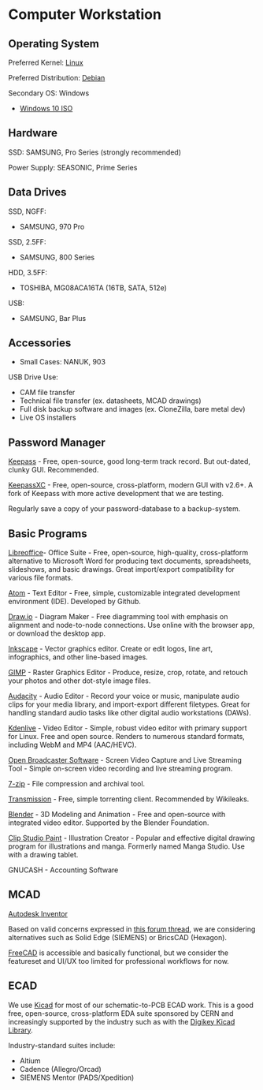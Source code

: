 # Computer Workstation

## Operating System

Preferred Kernel: [Linux](https://www.kernel.org/)

Preferred Distribution: [Debian](https://www.debian.org/)

Secondary OS: Windows

* [Windows 10 ISO](https://www.microsoft.com/en-ca/software-download/windows10ISO)

## Hardware

SSD: SAMSUNG, Pro Series (strongly recommended)

Power Supply: SEASONIC, Prime Series

## Data Drives

SSD, NGFF:

* SAMSUNG, 970 Pro

SSD, 2.5FF:

* SAMSUNG, 800 Series

HDD, 3.5FF:

* TOSHIBA, MG08ACA16TA (16TB, SATA, 512e)

USB:

* SAMSUNG, Bar Plus

## Accessories

* Small Cases: NANUK, 903

USB Drive Use:

* CAM file transfer
* Technical file transfer (ex. datasheets, MCAD drawings)
* Full disk backup software and images (ex. CloneZilla, bare metal dev)
* Live OS installers

## Password Manager

[Keepass](https://keepass.info) - Free, open-source, good long-term track record. But out-dated, clunky GUI. Recommended.

[KeepassXC](https://keepassxc.org/) - Free, open-source, cross-platform, modern GUI with v2.6+. A fork of Keepass with more active development that we are testing.

Regularly save a copy of your password-database to a backup-system.

## Basic Programs

[Libreoffice](https://www.libreoffice.org/)- Office Suite - Free, open-source, high-quality, cross-platform alternative to Microsoft Word for producing text documents, spreadsheets, slideshows, and basic drawings. Great import/export compatibility for various file formats.

[Atom](https://atom.io/) - Text Editor - Free, simple, customizable integrated development environment (IDE). Developed by Github.

[Draw.io](https://about.draw.io/) - Diagram Maker - Free diagramming tool with emphasis on alignment and node-to-node connections. Use online with the browser app, or download the desktop app.

[Inkscape](https://inkscape.org/) - Vector graphics editor. Create or edit logos, line art, infographics, and other line-based images.

[GIMP](https://www.gimp.org/) - Raster Graphics Editor - Produce, resize, crop, rotate, and retouch your photos and other dot-style image files.

[Audacity](https://www.audacityteam.org/) - Audio Editor - Record your voice or music, manipulate audio clips for your media library, and import-export different filetypes. Great for handling standard audio tasks like other digital audio workstations (DAWs).

[Kdenlive](https://kdenlive.org) - Video Editor - Simple, robust video editor with primary support for Linux. Free and open source. Renders to numerous standard formats, including WebM and MP4 (AAC/HEVC).

[Open Broadcaster Software](https://obsproject.com/) - Screen Video Capture and Live Streaming Tool - Simple on-screen video recording and live streaming program.

[7-zip](http://www.7-zip.org/) - File compression and archival tool.

[Transmission](https://transmissionbt.com/download/) - Free, simple torrenting client. Recommended by Wikileaks.

[Blender](https://www.blender.org/) - 3D Modeling and Animation - Free and open-source with integrated video editor. Supported by the Blender Foundation.

[Clip Studio Paint](http://www.clipstudio.net/en) - Illustration Creator - Popular and effective digital drawing program for illustrations and manga. Formerly named Manga Studio. Use with a drawing tablet.

GNUCASH - Accounting Software

## MCAD

[Autodesk Inventor](https://www.autodesk.com/products/inventor/overview)

Based on valid concerns expressed in [this forum thread](https://forums.autodesk.com/t5/moving-to-subscription/buh-bye-permanent-license/td-p/6916387), we are considering alternatives such as Solid Edge (SIEMENS) or BricsCAD (Hexagon).

[FreeCAD](https://www.freecadweb.org/) is accessible and basically functional, but we consider the featureset and UI/UX too limited for professional workflows for now.

## ECAD

We use [Kicad](http://www.kicad-pcb.org/) for most of our schematic-to-PCB ECAD work. This is a good free, open-source, cross-platform EDA suite sponsored by CERN and increasingly supported by the industry such as with the [Digikey Kicad Library](https://www.digikey.ca/en/resources/design-tools/kicad).

Industry-standard suites include:

* Altium
* Cadence (Allegro/Orcad)
* SIEMENS Mentor (PADS/Xpedition)
